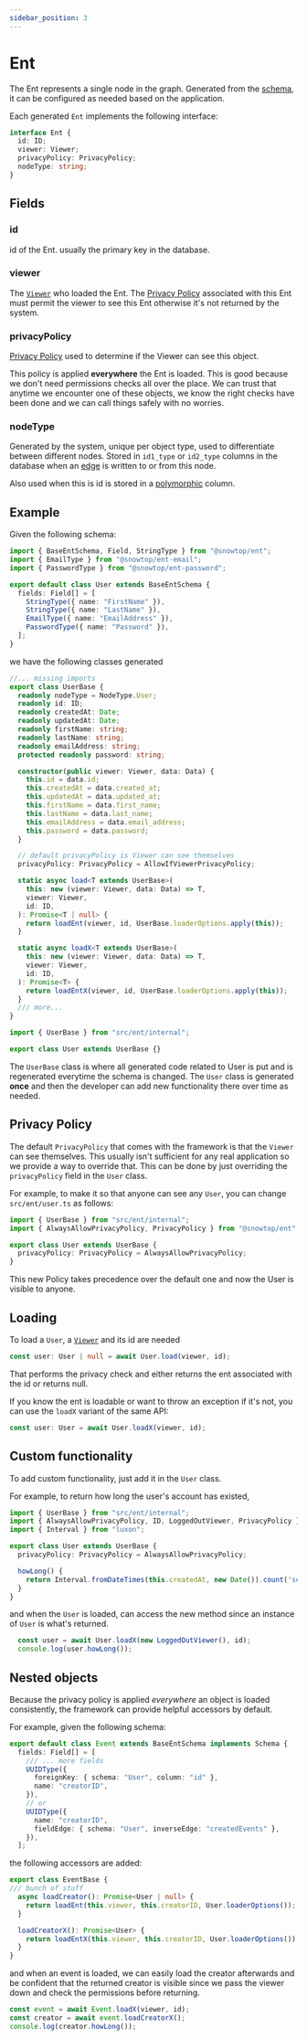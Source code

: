 ```yaml
---
sidebar_position: 3
---
```


# Ent

The Ent represents a single node in the graph. Generated from the [schema](/docs/ent-schema/schema), it can be configured as needed based on the application.

Each generated `Ent` implements the following interface:

```ts
interface Ent {
  id: ID;
  viewer: Viewer;
  privacyPolicy: PrivacyPolicy;
  nodeType: string;
}
```

## Fields

### id

id of the Ent. usually the primary key in the database.

### viewer

The [`Viewer`](/docs/core-concepts/viewer) who loaded the Ent. The [Privacy Policy](/docs/core-concepts/privacy-policy) associated with this Ent must permit the viewer to see this Ent otherwise it's not returned by the system.

### privacyPolicy

[Privacy Policy](/docs/core-concepts/privacy-policy) used to determine if the Viewer can see this object.

This policy is applied **everywhere** the Ent is loaded. This is good because we don't need permissions checks all over the place. We can trust that anytime we encounter one of these objects, we know the right checks have been done and we can call things safely with no worries.

### nodeType

Generated by the system, unique per object type, used to differentiate between different nodes. Stored in `id1_type` or `id2_type` columns in the database when an [edge](/docs/ent-schema/edges) is written to or from this node.

Also used when this is id is stored in a [polymorphic](/docs/ent-schema/fields#polymorphic) column.

## Example

Given the following schema:

```ts title="src/schema/user.ts"
import { BaseEntSchema, Field, StringType } from "@snowtop/ent";
import { EmailType } from "@snowtop/ent-email";
import { PasswordType } from "@snowtop/ent-password";

export default class User extends BaseEntSchema {
  fields: Field[] = [
    StringType({ name: "FirstName" }),
    StringType({ name: "LastName" }),
    EmailType({ name: "EmailAddress" }),
    PasswordType({ name: "Password" }),
  ];
}
```

we have the following classes generated

```ts title="src/ent/generated/user_base.ts"
//... missing imports
export class UserBase {
  readonly nodeType = NodeType.User;
  readonly id: ID;
  readonly createdAt: Date;
  readonly updatedAt: Date;
  readonly firstName: string;
  readonly lastName: string;
  readonly emailAddress: string;
  protected readonly password: string;

  constructor(public viewer: Viewer, data: Data) {
    this.id = data.id;
    this.createdAt = data.created_at;
    this.updatedAt = data.updated_at;
    this.firstName = data.first_name;
    this.lastName = data.last_name;
    this.emailAddress = data.email_address;
    this.password = data.password;
  }

  // default privacyPolicy is Viewer can see themselves
  privacyPolicy: PrivacyPolicy = AllowIfViewerPrivacyPolicy;

  static async load<T extends UserBase>(
    this: new (viewer: Viewer, data: Data) => T,
    viewer: Viewer,
    id: ID,
  ): Promise<T | null> {
    return loadEnt(viewer, id, UserBase.loaderOptions.apply(this));
  }

  static async loadX<T extends UserBase>(
    this: new (viewer: Viewer, data: Data) => T,
    viewer: Viewer,
    id: ID,
  ): Promise<T> {
    return loadEntX(viewer, id, UserBase.loaderOptions.apply(this));
  }
  /// more...
}
```

```ts title="src/ent/user.ts"
import { UserBase } from "src/ent/internal";

export class User extends UserBase {}
```

The `UserBase` class is where all generated code related to User is put and is regenerated everytime the schema is changed. The `User` class is generated **once** and then the developer can add new functionality there over time as needed.

## Privacy Policy

The default `PrivacyPolicy` that comes with the framework is that the `Viewer` can see themselves. This usually isn't sufficient for any real application so we provide a way to override that. This can be done by just overriding the `privacyPolicy` field in the `User` class.

For example, to make it so that anyone can see any `User`, you can change `src/ent/user.ts` as follows:

```ts title="src/ent/user.ts"
import { UserBase } from "src/ent/internal";
import { AlwaysAllowPrivacyPolicy, PrivacyPolicy } from "@snowtop/ent"

export class User extends UserBase {
  privacyPolicy: PrivacyPolicy = AlwaysAllowPrivacyPolicy;
}
```

This new Policy takes precedence over the default one and now the User is visible to anyone.

## Loading

To load a `User`, a [`Viewer`](/docs/core-concepts/viewer) and its id are needed

```ts
const user: User | null = await User.load(viewer, id);
```

That performs the privacy check and either returns the ent associated with the id or returns null.

If you know the ent is loadable or want to throw an exception if it's not, you can use the `loadX` variant of the same API:

```ts
const user: User = await User.loadX(viewer, id);
```

## Custom functionality

To add custom functionality, just add it in the `User` class.

For example, to return how long the user's account has existed,

```ts title="src/ent/user.ts"
import { UserBase } from "src/ent/internal";
import { AlwaysAllowPrivacyPolicy, ID, LoggedOutViewer, PrivacyPolicy } from "@snowtop/ent"
import { Interval } from "luxon";

export class User extends UserBase {
  privacyPolicy: PrivacyPolicy = AlwaysAllowPrivacyPolicy;

  howLong() {
    return Interval.fromDateTimes(this.createdAt, new Date()).count('seconds');
  }
}
```

and when the `User` is loaded, can access the new method since an instance of `User` is what's returned.

```ts
  const user = await User.loadX(new LoggedOutViewer(), id);
  console.log(user.howLong());
```

## Nested objects

Because the privacy policy is applied *everywhere* an object is loaded consistently, the framework can provide helpful accessors by default.

For example, given the following schema:

```ts  title="src/schema/event.ts"
export default class Event extends BaseEntSchema implements Schema {
  fields: Field[] = [
    /// ... more fields
    UUIDType({
      foreignKey: { schema: "User", column: "id" },
      name: "creatorID",
    }),
    // or 
    UUIDType({
      name: "creatorID",
      fieldEdge: { schema: "User", inverseEdge: "createdEvents" },
    }),
  ];
```

the following accessors are added:

```ts title="src/schema/generated/event_base.ts"
export class EventBase {
/// bunch of stuff
  async loadCreator(): Promise<User | null> {
    return loadEnt(this.viewer, this.creatorID, User.loaderOptions());
  }

  loadCreatorX(): Promise<User> {
    return loadEntX(this.viewer, this.creatorID, User.loaderOptions());
  }
}
```

and when an event is loaded, we can easily load the creator afterwards and be confident that the returned creator is visible since we pass the viewer down and check the permissions before returning.

```ts
const event = await Event.loadX(viewer, id);
const creator = await event.loadCreatorX();
console.log(creator.howLong());
```
